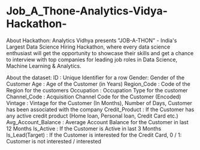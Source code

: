 # Job_A_Thone-Analytics-Vidya-Hackathon-

About Hackathon: Analytics Vidhya presents "JOB-A-THON" - India's Largest Data Science Hiring Hackathon, where every data science enthusiast will get the opportunity to showcase their skills and get a chance to interview with top companies for leading job roles in Data Science, Machine Learning & Analytics.

About the dataset: ID : Unique Identifier for a row Gender: Gender of the Customer Age : Age of the Customer (in Years) Region_Code : Code of the Region for the customers Occupation : Occupation Type for the customer Channel_Code : Acquisition Channel Code for the Customer (Encoded) Vintage : Vintage for the Customer (In Months), Number of Days, Customer has been associated with the company Credit_Product : If the Customer has any active credit product (Home loan, Personal loan, Credit Card etc.) Avg_Account_Balance : Average Account Balance for the Customer in last 12 Months Is_Active : If the Customer is Active in last 3 Months Is_Lead(Target) : If the Customer is interested for the Credit Card, 0 / 1: Customer is not interested / interested
